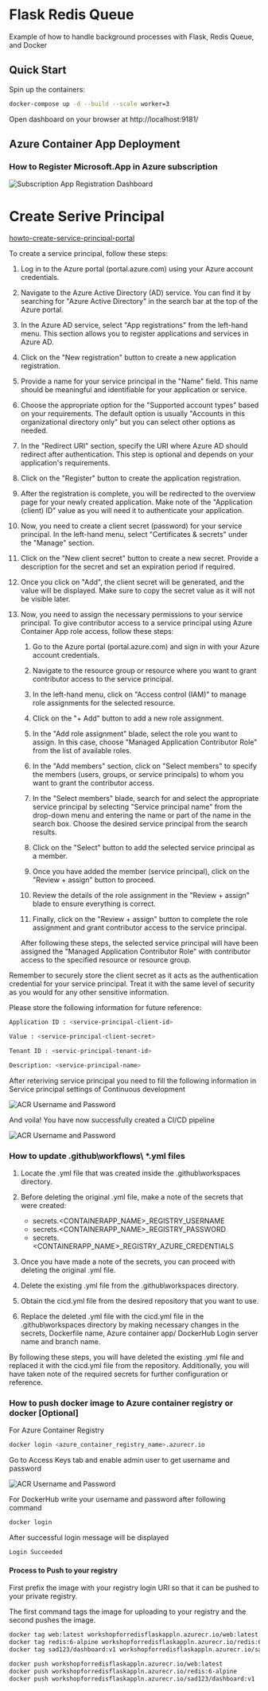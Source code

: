 # Flask Redis Queue

Example of how to handle background processes with Flask, Redis Queue, and Docker

## Quick Start

Spin up the containers:

```sh
docker-compose up -d --build --scale worker=3
```

Open dashboard on your browser at http://localhost:9181/

## Azure Container App Deployment

### How to Register Microsoft.App in Azure subscription

<img title="App Registration" alt="Subscription App Registration Dashboard" src="images/app_registration.png">

# Create Serive Principal 

[howto-create-service-principal-portal](https://learn.microsoft.com/en-gb/azure/active-directory/develop/howto-create-service-principal-portal)

To create a service principal, follow these steps:

1. Log in to the Azure portal (portal.azure.com) using your Azure account credentials.

2. Navigate to the Azure Active Directory (AD) service. You can find it by searching for "Azure Active Directory" in the search bar at the top of the Azure portal.

3. In the Azure AD service, select "App registrations" from the left-hand menu. This section allows you to register applications and services in Azure AD.

4. Click on the "New registration" button to create a new application registration.

5. Provide a name for your service principal in the "Name" field. This name should be meaningful and identifiable for your application or service.

6. Choose the appropriate option for the "Supported account types" based on your requirements. The default option is usually "Accounts in this organizational directory only" but you can select other options as needed.

7. In the "Redirect URI" section, specify the URI where Azure AD should redirect after authentication. This step is optional and depends on your application's requirements.

8. Click on the "Register" button to create the application registration.

9. After the registration is complete, you will be redirected to the overview page for your newly created application. Make note of the "Application (client) ID" value as you will need it to authenticate your application.

10. Now, you need to create a client secret (password) for your service principal. In the left-hand menu, select "Certificates & secrets" under the "Manage" section.

11. Click on the "New client secret" button to create a new secret. Provide a description for the secret and set an expiration period if required.

12. Once you click on "Add", the client secret will be generated, and the value will be displayed. Make sure to copy the secret value as it will not be visible later.

13. Now, you need to assign the necessary permissions to your service principal. To give contributor access to a service principal using Azure Container App role access, follow these steps:

    1. Go to the Azure portal (portal.azure.com) and sign in with your Azure account credentials.

    2. Navigate to the resource group or resource where you want to grant contributor access to the service principal.

    3. In the left-hand menu, click on "Access control (IAM)" to manage role assignments for the selected resource.

    4. Click on the "+ Add" button to add a new role assignment.

    5. In the "Add role assignment" blade, select the role you want to assign. In this case, choose "Managed Application Contributor Role" from the list of available roles.

    6. In the "Add members" section, click on "Select members" to specify the members (users, groups, or service principals) to whom you want to grant the contributor access.

    7. In the "Select members" blade, search for and select the appropriate service principal by selecting "Service principal name" from the drop-down menu and entering the name or part of the name in the search box. Choose the desired service principal from the search results.

    8. Click on the "Select" button to add the selected service principal as a member.

    9. Once you have added the member (service principal), click on the "Review + assign" button to proceed.

    10. Review the details of the role assignment in the "Review + assign" blade to ensure everything is correct.

    11. Finally, click on the "Review + assign" button to complete the role assignment and grant contributor access to the service principal.

    After following these steps, the selected service principal will have been assigned the "Managed Application Contributor Role" with contributor access to the specified resource or resource group.

Remember to securely store the client secret as it acts as the authentication credential for your service principal. Treat it with the same level of security as you would for any other sensitive information.

Please store the following information for future reference:

```sh
Application ID : <service-principal-client-id>

Value : <service-principal-client-secret>

Tenant ID : <servic-principal-tenant-id>

Description: <service-principal-name>
```

After reteriving service principal you need to fill the following information in Service principal settings of Continuous development  

<img title="ACR Access Keys" alt="ACR Username and Password" src="images/serivce_principal.png">

And voila! You have now successfully created a CI/CD pipeline

<img title="ACR Access Keys" alt="ACR Username and Password" src="images/automatic_build_cicd.png">

### How to update .github\workflows\ *.yml files

1. Locate the .yml file that was created inside the .github\workspaces directory.

2. Before deleting the original .yml file, make a note of the secrets that were created:
   - secrets.<CONTAINERAPP_NAME>_REGISTRY_USERNAME
   - secrets.<CONTAINERAPP_NAME>_REGISTRY_PASSWORD
   - secrets.<CONTAINERAPP_NAME>_REGISTRY_AZURE_CREDENTIALS


3. Once you have made a note of the secrets, you can proceed with deleting the original .yml file.

4. Delete the existing .yml file from the .github\workspaces directory.

5. Obtain the cicd.yml file from the desired repository that you want to use.

6. Replace the deleted .yml file with the cicd.yml file in the .github\workspaces directory by making necessary changes in the secrets, Dockerfile name, Azure container app/ DockerHub Login server name and branch name.

By following these steps, you will have deleted the existing .yml file and replaced it with the cicd.yml file from the repository. Additionally, you will have taken note of the required secrets for further configuration or reference.

### How to push docker image to Azure container registry or docker [Optional]

For Azure Container Registry
```sh
docker login <azure_container_registry_name>.azurecr.io
```

Go to Access Keys tab and enable admin user to get username and password

<img title="ACR Access Keys" alt="ACR Username and Password" src="images/acr_access_keys.png">


For DockerHub write your username and password after following command 
```sh
docker login
```

After successful login message will be displayed
```sh
Login Succeeded
```
#### Process to Push to your registry

First prefix the image with your registry login URI so that it can be pushed to your private registry.

The first command tags the image for uploading to your registry and the second pushes the image.

```sh
docker tag web:latest workshopforredisflaskappln.azurecr.io/web:latest
docker tag redis:6-alpine workshopforredisflaskappln.azurecr.io/redis:6-alpine
docker tag sad123/dashboard:v1 workshopforredisflaskappln.azurecr.io/sad123/dashboard:v1
```

```sh
docker push workshopforredisflaskappln.azurecr.io/web:latest
docker push workshopforredisflaskappln.azurecr.io/redis:6-alpine
docker push workshopforredisflaskappln.azurecr.io/sad123/dashboard:v1
```